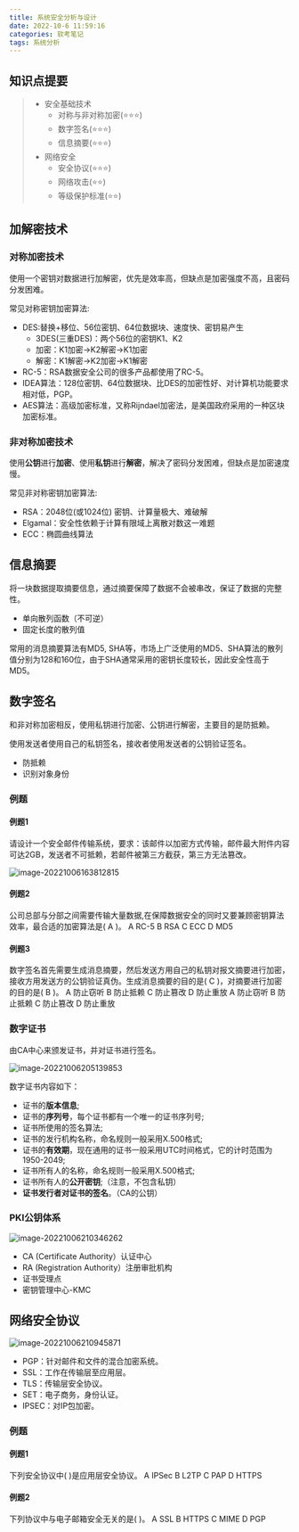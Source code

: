 ```yaml
---
title: 系统安全分析与设计
date: 2022-10-6 11:59:16
categories: 软考笔记
tags: 系统分析
---
```


## 知识点提要
> - 安全基础技术
>   - 对称与非对称加密(⭐⭐⭐)
>   - 数字签名(⭐⭐⭐)
>   - 信息摘要(⭐⭐⭐)
> - 网络安全
>   - 安全协议(⭐⭐⭐)
>   - 网络攻击(⭐⭐)
>   - 等级保护标准(⭐⭐)

## 加解密技术

### 对称加密技术

使用一个密钥对数据进行加解密，优先是效率高，但缺点是加密强度不高，且密码分发困难。

常见对称密钥加密算法:

- DES:替换+移位、56位密钥、64位数据块、速度快、密钥易产生
  - 3DES(三重DES)：两个56位的密钥K1、K2
  - 加密：K1加密->K2解密->K1加密
  - 解密：K1解密->K2加密->K1解密
- RC-5：RSA数据安全公司的很多产品都使用了RC-5。
- IDEA算法：128位密钥、64位数据块、比DES的加密性好、对计算机功能要求相对低，PGP。
- AES算法：高级加密标准，又称Rijndael加密法，是美国政府采用的一种区块加密标准。

### 非对称加密技术

使用**公钥**进行**加密**、使用**私钥**进行**解密**，解决了密码分发困难，但缺点是加密速度慢。

常见非对称密钥加密算法: 

- RSA：2048位(或1024位) 密钥、计算量极大、难破解
- Elgamal：安全性依赖于计算有限域上离散对数这一难题
- ECC：椭圆曲线算法

## 信息摘要

将一块数据提取摘要信息，通过摘要保障了数据不会被串改，保证了数据的完整性。

- 单向散列函数（不可逆）
- 固定长度的散列值

常用的消息摘要算法有MD5, SHA等，市场上广泛使用的MD5、SHA算法的散列值分别为128和160位，由于SHA通常采用的密钥长度较长，因此安全性高于MD5。

## 数字签名

和非对称加密相反，使用私钥进行加密、公钥进行解密，主要目的是防抵赖。

使用发送者使用自己的私钥签名，接收者使用发送者的公钥验证签名。

- 防抵赖
- 识别对象身份

### 例题

#### 例题1

请设计一个安全邮件传输系统，要求：该邮件以加密方式传输，邮件最大附件内容可达2GB，发送者不可抵赖，若邮件被第三方截获，第三方无法篡改。

![image-20221006163812815](https://geforce-tang.oss-cn-shanghai.aliyuncs.com/imgs/image-20221006163812815.png)

#### 例题2

公司总部与分部之间需要传输大量数据,在保障数据安全的同时又要兼顾密钥算法效率，最合适的加密算法是( A )。
A RC-5	B RSA	C ECC	D MD5

#### 例题3

数字签名首先需要生成消息摘要，然后发送方用自己的私钥对报文摘要进行加密，接收方用发送方的公钥验证真伪。生成消息摘要的目的是( C )，对摘要进行加密的目的是( B )。
A 防止窃听	B 防止抵赖	C 防止篡改	D 防止重放
A 防止窃听	B 防止抵赖	C 防止篡改	D 防止重放

### 数字证书

由CA中心来颁发证书，并对证书进行签名。

![image-20221006205139853](https://geforce-tang.oss-cn-shanghai.aliyuncs.com/imgs/image-20221006205139853.png)

数字证书内容如下：

- 证书的**版本信息**;
- 证书的**序列号**，每个证书都有一个唯一的证书序列号;
- 证书所使用的签名算法;
- 证书的发行机构名称，命名规则一般采用X.500格式;
- 证书的**有效期**，现在通用的证书一般采用UTC时间格式，它的计时范围为1950-2049;
- 证书所有人的名称，命名规则一般采用X.500格式;
- 证书所有人的**公开密钥**;（注意，不包含私钥）
- **证书发行者对证书的签名**。（CA的公钥）

### PKI公钥体系

![image-20221006210346262](https://geforce-tang.oss-cn-shanghai.aliyuncs.com/imgs/image-20221006210346262.png)

- CA (Certificate Authority）认证中心
- RA (Registration Authority）注册审批机构
- 证书受理点
- 密钥管理中心-KMC

## 网络安全协议

![image-20221006210945871](https://geforce-tang.oss-cn-shanghai.aliyuncs.com/imgs/image-20221006210945871.png)

- PGP：针对邮件和文件的混合加密系统。
- SSL：工作在传输层至应用层。
- TLS：传输层安全协议。
- SET：电子商务，身份认证。
- IPSEC：对IP包加密。

### 例题

#### 例题1

下列安全协议中( )是应用层安全协议。
A IPSec	B L2TP	C PAP	D HTTPS

#### 例题2

下列协议中与电子邮箱安全无关的是( )。
A SSL	B HTTPS	C MIME	D PGP

